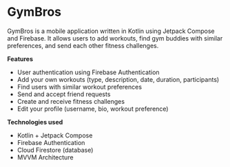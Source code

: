 # GymBros

GymBros is a mobile application written in Kotlin using Jetpack Compose and Firebase. 
It allows users to add workouts, find gym buddies with similar preferences, and send each other fitness challenges.


**Features**
- User authentication using Firebase Authentication
- Add your own workouts (type, description, date, duration, participants)
- Find users with similar workout preferences
- Send and accept friend requests
- Create and receive fitness challenges
- Edit your profile (username, bio, workout preference)

**Technologies used**
- Kotlin + Jetpack Compose
- Firebase Authentication
- Cloud Firestore (database)
- MVVM Architecture
